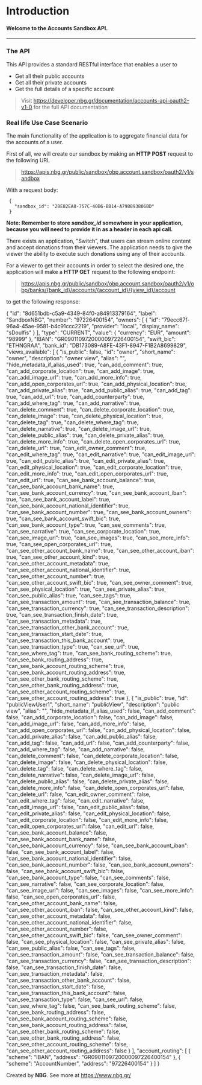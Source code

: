 # **Introduction**
#### Welcome to the Accounts Sandbox API.

------------------------------------------------------------------------------------------

### The API
This API provides a standard RESTful interface that enables a user to
* Get all their public accounts
* Get all their private accounts
* Get the full details of a specific account

> Visit https://developer.nbg.gr/documentation/accounts-api-oauth2-v1-0
> for the full API documentation

### Real life Use Case Scenario

The main functionality of the application is to aggregate financial data for the accounts of a user.

First of all, we will create our sandbox by making an **HTTP POST** request to the following URL
> https://apis.nbg.gr/public/sandbox/obp.account.sandbox/oauth2/v1/sandbox

With a request body:
```
 {
   "sandbox_id": "28E82EA8-757C-40B6-BB14-A798893806BD"
 }
``` 

**Note: Remember to store *sandbox_id* somewhere in your application, because you will need to provide it in as a header
in each api call.**


There exists an application, "Switch", that users can stream online content and accept donations from their viewers. The application needs to give the viewer the ability to 
execute such donations using any of their accounts.

For a viewer to get their accounts in order to select the desired one, the application will make a **HTTP GET** request to the following endpoint:
> https://apis.nbg.gr/public/sandbox/obp.account.sandbox/oauth2/v1/obp/banks/{bank_id}/accounts/{account_id}/{view_id}/account

to get the following response:

{
    "id": "8d651bdb-c5a9-4349-84f0-a84913379164",
    "label": "SandboxNBG",
    "number": "97226400154",
    "owners": [
        {
            "id": "79ecc67f-96a4-45ae-9581-b4c91ccc2219",
            "provider": "local",
            "display_name": "sDoulfis"
        }
    ],
    "type": "CURRENT",
    "value": {
        "currency": "EUR",
        "amount": "98999"
    },
    "IBAN": "GR0901109720000097226400154",
    "swift_bic": "ETHNGRAA",
    "bank_id": "DB173089-A8FE-43F1-8947-F1B2A8699829",
    "views_available": [
        {
            "is_public": false,
            "id": "owner",
            "short_name": "owner",
            "description": "owner view",
            "alias": "",
            "hide_metadata_if_alias_used": true,
            "can_add_comment": true,
            "can_add_corporate_location": true,
            "can_add_image": true,
            "can_add_image_url": true,
            "can_add_more_info": true,
            "can_add_open_corporates_url": true,
            "can_add_physical_location": true,
            "can_add_private_alias": true,
            "can_add_public_alias": true,
            "can_add_tag": true,
            "can_add_url": true,
            "can_add_counterparty": true,
            "can_add_where_tag": true,
            "can_add_narrative": true,
            "can_delete_comment": true,
            "can_delete_corporate_location": true,
            "can_delete_image": true,
            "can_delete_physical_location": true,
            "can_delete_tag": true,
            "can_delete_where_tag": true,
            "can_delete_narrative": true,
            "can_delete_image_url": true,
            "can_delete_public_alias": true,
            "can_delete_private_alias": true,
            "can_delete_more_info": true,
            "can_delete_open_corporates_url": true,
            "can_delete_url": true,
            "can_edit_owner_comment": true,
            "can_edit_where_tag": true,
            "can_edit_narrative": true,
            "can_edit_image_url": true,
            "can_edit_public_alias": true,
            "can_edit_private_alias": true,
            "can_edit_physical_location": true,
            "can_edit_corporate_location": true,
            "can_edit_more_info": true,
            "can_edit_open_corporates_url": true,
            "can_edit_url": true,
            "can_see_bank_account_balance": true,
            "can_see_bank_account_bank_name": true,
            "can_see_bank_account_currency": true,
            "can_see_bank_account_iban": true,
            "can_see_bank_account_label": true,
            "can_see_bank_account_national_identifier": true,
            "can_see_bank_account_number": true,
            "can_see_bank_account_owners": true,
            "can_see_bank_account_swift_bic": true,
            "can_see_bank_account_type": true,
            "can_see_comments": true,
            "can_see_narrative": true,
            "can_see_corporate_location": true,
            "can_see_image_url": true,
            "can_see_images": true,
            "can_see_more_info": true,
            "can_see_open_corporates_url": true,
            "can_see_other_account_bank_name": true,
            "can_see_other_account_iban": true,
            "can_see_other_account_kind": true,
            "can_see_other_account_metadata": true,
            "can_see_other_account_national_identifier": true,
            "can_see_other_account_number": true,
            "can_see_other_account_swift_bic": true,
            "can_see_owner_comment": true,
            "can_see_physical_location": true,
            "can_see_private_alias": true,
            "can_see_public_alias": true,
            "can_see_tags": true,
            "can_see_transaction_amount": true,
            "can_see_transaction_balance": true,
            "can_see_transaction_currency": true,
            "can_see_transaction_description": true,
            "can_see_transaction_finish_date": true,
            "can_see_transaction_metadata": true,
            "can_see_transaction_other_bank_account": true,
            "can_see_transaction_start_date": true,
            "can_see_transaction_this_bank_account": true,
            "can_see_transaction_type": true,
            "can_see_url": true,
            "can_see_where_tag": true,
            "can_see_bank_routing_scheme": true,
            "can_see_bank_routing_address": true,
            "can_see_bank_account_routing_scheme": true,
            "can_see_bank_account_routing_address": true,
            "can_see_other_bank_routing_scheme": true,
            "can_see_other_bank_routing_address": true,
            "can_see_other_account_routing_scheme": true,
            "can_see_other_account_routing_address": true
        },
        {
            "is_public": true,
            "id": "publicViewUser1",
            "short_name": "publicView",
            "description": "public view",
            "alias": "",
            "hide_metadata_if_alias_used": false,
            "can_add_comment": false,
            "can_add_corporate_location": false,
            "can_add_image": false,
            "can_add_image_url": false,
            "can_add_more_info": false,
            "can_add_open_corporates_url": false,
            "can_add_physical_location": false,
            "can_add_private_alias": false,
            "can_add_public_alias": false,
            "can_add_tag": false,
            "can_add_url": false,
            "can_add_counterparty": false,
            "can_add_where_tag": false,
            "can_add_narrative": false,
            "can_delete_comment": false,
            "can_delete_corporate_location": false,
            "can_delete_image": false,
            "can_delete_physical_location": false,
            "can_delete_tag": false,
            "can_delete_where_tag": false,
            "can_delete_narrative": false,
            "can_delete_image_url": false,
            "can_delete_public_alias": false,
            "can_delete_private_alias": false,
            "can_delete_more_info": false,
            "can_delete_open_corporates_url": false,
            "can_delete_url": false,
            "can_edit_owner_comment": false,
            "can_edit_where_tag": false,
            "can_edit_narrative": false,
            "can_edit_image_url": false,
            "can_edit_public_alias": false,
            "can_edit_private_alias": false,
            "can_edit_physical_location": false,
            "can_edit_corporate_location": false,
            "can_edit_more_info": false,
            "can_edit_open_corporates_url": false,
            "can_edit_url": false,
            "can_see_bank_account_balance": false,
            "can_see_bank_account_bank_name": false,
            "can_see_bank_account_currency": false,
            "can_see_bank_account_iban": false,
            "can_see_bank_account_label": false,
            "can_see_bank_account_national_identifier": false,
            "can_see_bank_account_number": false,
            "can_see_bank_account_owners": false,
            "can_see_bank_account_swift_bic": false,
            "can_see_bank_account_type": false,
            "can_see_comments": false,
            "can_see_narrative": false,
            "can_see_corporate_location": false,
            "can_see_image_url": false,
            "can_see_images": false,
            "can_see_more_info": false,
            "can_see_open_corporates_url": false,
            "can_see_other_account_bank_name": false,
            "can_see_other_account_iban": false,
            "can_see_other_account_kind": false,
            "can_see_other_account_metadata": false,
            "can_see_other_account_national_identifier": false,
            "can_see_other_account_number": false,
            "can_see_other_account_swift_bic": false,
            "can_see_owner_comment": false,
            "can_see_physical_location": false,
            "can_see_private_alias": false,
            "can_see_public_alias": false,
            "can_see_tags": false,
            "can_see_transaction_amount": false,
            "can_see_transaction_balance": false,
            "can_see_transaction_currency": false,
            "can_see_transaction_description": false,
            "can_see_transaction_finish_date": false,
            "can_see_transaction_metadata": false,
            "can_see_transaction_other_bank_account": false,
            "can_see_transaction_start_date": false,
            "can_see_transaction_this_bank_account": false,
            "can_see_transaction_type": false,
            "can_see_url": false,
            "can_see_where_tag": false,
            "can_see_bank_routing_scheme": false,
            "can_see_bank_routing_address": false,
            "can_see_bank_account_routing_scheme": false,
            "can_see_bank_account_routing_address": false,
            "can_see_other_bank_routing_scheme": false,
            "can_see_other_bank_routing_address": false,
            "can_see_other_account_routing_scheme": false,
            "can_see_other_account_routing_address": false
        }
    ],
    "account_routing": [
        {
            "scheme": "IBAN",
            "address": "GR0901109720000097226400154"
        },
        {
            "scheme": "AccountNumber",
            "address": "97226400154"
        }
    ]
}



Created by **NBG**. 
See more at https://www.nbg.gr/

